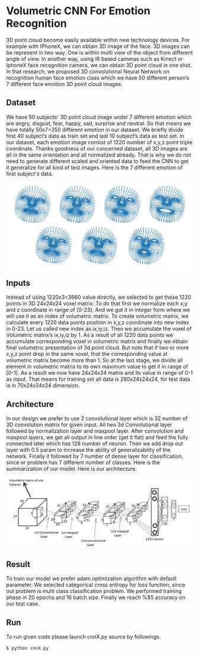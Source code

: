# Volumetric CNN For Emotion Recognition

3D point cloud become easily available within new technology devices. For example with IPhoneX, we can obtain 3D image of the face. 3D images can be represent in two way. One is within multi view of the object from different angle of view. In another way, using IR based cameras such as Kinect or IphoneX face recognition camera, we can obtain 3D point cloud in one shot. In that research, we proposed 3D convolutional Neural Network on recognition human face emotion class which we have 50 different person’s 7 different face emotion 3D point cloud images.

## Dataset

We have 50 subjects' 3D point cloud image under 7 different emotion which are angry, disgust, fear, happy, sad, surprise and neutral. So that means we have totally 50x7=350 different emotion in our dataset. We briefly divide first 40 subject’s data as train set and last 10 subject’s data as test set. In our dataset, each emotion image consist of 1220 number of x,y,z point triple coordinate. Thanks goodness of our concerned dataset, all 3D images are all in the same orientation and all normalized already. That is why we do not need to generate different scaled and oriented data to feed the CNN to get it generalize for all kind of test images. Here is the 7 different emotion of first subject's data.

![Sample image](Output/faces.jpg?raw=true "Title")

## Inputs

Instead of using 1220x3=3660 value directly, we selected to get these 1220 points in 3D 24x24x24 voxel matrix. To do that first we normalize each x,y and z coordinate in range of [0-23]. And we got it in integer form where we will use it as an index of volumetric matrix. To create volumetric matrix, we calculate every 1220 data points position in x,y,z coordinate into new index in 0-23. Let us called new index as ix,iy,iz. Then we accumulate the  voxel of Volumetric matrix’s ix,iy,iz by 1. As a result of all 1220 data points we accumulate corresponding voxel in volumetric matrix and finally we obtain final volumetric presentation of 3d point cloud. But note that if two or more x,y,z point drop in the same voxel, that the corresponding value at volumetric matrix become more than 1. So at the last stage, we divide all element in volumetric matrix to its own maximum value to get it in range of [0-1]. As a result we now have 24x24x24 matrix and its value in range of 0-1 as input. That means for training set all data is 280x24x24x24, for test data is in 70x24x24x24 dimension.

## Architecture

In our design we prefer to use 2 convolutional layer which is 32 number of 3D convolution matrix for given input. All two 3d Convolutional layer followed by normalization layer and maxpool layer. After convolution and maxpool layers, we get all output in line order (get it flat) and feed the fully connected later which has 128 number of neuron. Then we add drop out layer with 0.5 param to increase the ability of generalizability of the network. Finally it followed by 7 number of dense layer for classification, since or problem has 7 different number of classes. Here is the summarization of our model. Here is our architecture.

![Sample image](Output/cnn.jpg?raw=true "Title")

## Result

To train our model we prefer adam optimization algorithm with default parameter. We selected categorical cross entropy for loss function, since out problem is multi class classification problem. We performed training phase in 20 epochs and 16 batch size. Finally we reach %85 accuracy on our test case.

## Run
To run given code please launch cnnX.py source by followings.
```
$ python cnnX.py
```


